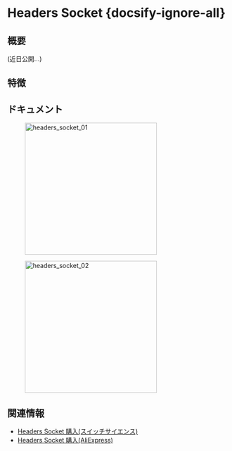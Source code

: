 # Headers Socket {docsify-ignore-all}

## 概要

(近日公開...)

## 特徴

## ドキュメント

<figure>
    <img src="assets/img/product_pics/accessory/headers_socket_01.jpg" alt="headers_socket_01" width="300px" height="300px">
</figure>
<figure>
    <img src="assets/img/product_pics/accessory/headers_socket_02.jpg" alt="headers_socket_02" width="300px" height="300px">
</figure>

## 関連情報

- [Headers Socket 購入(スイッチサイエンス)](https://www.switch-science.com/catalog/3654/)
- [Headers Socket 購入(AliExpress)](https://www.aliexpress.com/store/product/M5Stack-2-15-2-54-4-M5Stack/3226069_32840923472.html)
